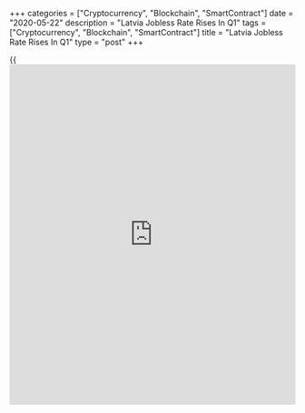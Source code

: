 +++
categories = ["Cryptocurrency", "Blockchain", "SmartContract"]
date = "2020-05-22"
description = "Latvia Jobless Rate Rises In Q1"
tags = ["Cryptocurrency", "Blockchain", "SmartContract"]
title = "Latvia Jobless Rate Rises In Q1"
type = "post"
+++

{{<iframe id="large-banner" src="https://www.bounty.group/#slide=5.0" width="100%" height="600" scrolling="no" style="border: 0px solid rgb(216, 221, 230); border-radius: 3px;">}}

Latvia's unemployment rate increased in the three months ended March,
figures from the Central Statistical Bureau showed Friday.

The jobless rate rose to 7.4 percent in the first quarter from 6.0
percent in the fourth quarter.

In the corresponding period of 2019, the unemployment rate was 6.9
percent.

The number of unemployed people increased to 72,200 in the March quarter
from 57,900 in the December quarter. In the same period last year, the
number of unemployed persons totaled 66,900.

The number of unemployed seeking job for less than one month doubled and
the number of unemployed seeking job for one to two months increased by
1.5 times as the result of crisis caused by Covid-19, the agency said.

For comments and feedback [contact](https://www.playgroundfx.com/contact/): editorial@rtt[news](https://www.letsplayfx.com/blog/forex-news-website/).com

[Economic News][1]

 **What parts of the world are seeing the best (and worst) economic
performances lately? Click[here][2] to check out our [Econ Scorecard][2]
and find out! See up-to-the-moment [ranking](https://www.playgroundfx.com/blog/crypto-exchange-ranking/)s for the best and worst
performers in [GDP][3], [unemployment rate][4], [inflation][5] and much
more.**

   1. www.rtt[news](https://www.letsplayfx.com/blog/forex-news-website/).com/Content/EconomicNews.aspx
   2. www.rtt[news](https://www.letsplayfx.com/blog/forex-news-website/).com/economic-scorecard/world-rank/PPI/highest-performance.aspx
   3. www.rtt[news](https://www.letsplayfx.com/blog/forex-news-website/).com/economic-scorecard/world-rank/GDP/highest-performance.aspx
   4. www.rtt[news](https://www.letsplayfx.com/blog/forex-news-website/).com/economic-scorecard/world-rank/unemployment-rate/lowest-performance.aspx
   5. www.rtt[news](https://www.letsplayfx.com/blog/forex-news-website/).com/economic-scorecard/world-rank/CPI/highest-performance.aspx